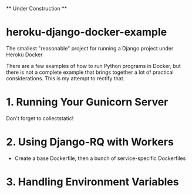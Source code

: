 ** Under Construction **

# heroku-django-docker-example
The smallest "reasonable" project for running a Django project under Heroku Docker

There are a few examples of how to run Python programs in Docker, but there is not a complete example
that brings together a lot of practical considerations.  This is my attempt to rectify that.

# 1. Running Your Gunicorn Server

Don't forget to collectstatic!

# 2. Using Django-RQ with Workers

* Create a base Dockerfile, then a bunch of service-specific Dockerfiles

# 3. Handling Environment Variables


